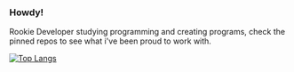 ### Howdy!

Rookie Developer studying programming and creating programs, check the pinned repos to see what i've been proud to work with.


[![Top Langs](https://github-readme-stats.vercel.app/api/top-langs/?username=NuloSois&layout=compact&theme=dark)](https://github.com/anuraghazra/github-readme-stats)

<!--
**NuloSois/NuloSois** is a ✨ _special_ ✨ repository because its `README.md` (this file) appears on your GitHub profile.

Here are some ideas to get you started:

- 🔭 I’m currently working on ...
- 🌱 I’m currently learning ...
- 👯 I’m looking to collaborate on ...
- 🤔 I’m looking for help with ...
- 💬 Ask me about ...
- 📫 How to reach me: ...
- 😄 Pronouns: ...
- ⚡ Fun fact: ...
-->
